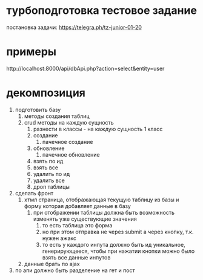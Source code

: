 # турбоподготовка тестовое задание

постановка задачи:
https://telegra.ph/tz-junior-01-20


# примеры

http://localhost:8000/api/dbApi.php?action=select&entity=user


# декомпозиция

1. подготовить базу
    1. методы создания таблиц
    2. crud методы на каждую сущность
        1. разнести в классы - на каждую сущность 1 класс
        2. создание
            1. пачечное создание
        3. обновление
            1. пачечное обновление
        4. взять по ид
        5. взять все
        6. удалить по ид
        7. удалить все
        8. дроп таблицы
2. сделать фронт
    1. хтмл страница, отображающая текущую таблицу из базы и форму которая добавляет данные в базу
        1. при отображении таблицы должна быть возможность изменять уже существующие значения
            1. то есть таблица это форма
            2. но при этом отправка не через submit а через кнопку, т.к. нужен ажакс
            3. то есть у каждого инпута должно быть ид уникальное, генерирующееся, чтобы при нажатии кнопки можно было взять все данные инпутов
    2. данные брать по ajax
3. по апи должно быть разделение на гет и пост

